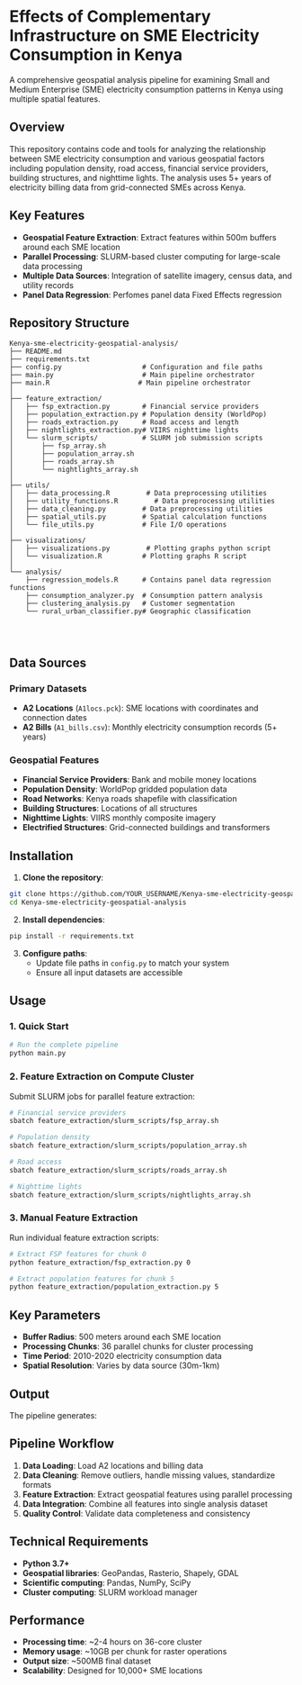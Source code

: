 # Effects of Complementary Infrastructure on SME Electricity Consumption in Kenya
A comprehensive geospatial analysis pipeline for examining Small and Medium Enterprise (SME) electricity consumption patterns in Kenya using multiple spatial features.

## Overview

This repository contains code and tools for analyzing the relationship between SME electricity consumption and various geospatial factors including population density, road access, financial service providers, building structures, and nighttime lights. The analysis uses 5+ years of electricity billing data from grid-connected SMEs across Kenya.

## Key Features

- **Geospatial Feature Extraction**: Extract features within 500m buffers around each SME location
- **Parallel Processing**: SLURM-based cluster computing for large-scale data processing
- **Multiple Data Sources**: Integration of satellite imagery, census data, and utility records
- **Panel Data Regression**: Perfomes panel data Fixed Effects regression

## Repository Structure

```
Kenya-sme-electricity-geospatial-analysis/
├── README.md
├── requirements.txt
├── config.py                    # Configuration and file paths
├── main.py                      # Main pipeline orchestrator
├── main.R                      # Main pipeline orchestrator
│
├── feature_extraction/
│   ├── fsp_extraction.py        # Financial service providers
│   ├── population_extraction.py # Population density (WorldPop)
│   ├── roads_extraction.py      # Road access and length
│   ├── nightlights_extraction.py# VIIRS nighttime lights
│   └── slurm_scripts/           # SLURM job submission scripts
│       ├── fsp_array.sh
│       ├── population_array.sh
│       ├── roads_array.sh
│       └── nightlights_array.sh
│ 
├── utils/
│   ├── data_processing.R         # Data preprocessing utilities
│   ├── utility_functions.R         # Data preprocessing utilities
│   ├── data_cleaning.py         # Data preprocessing utilities
│   ├── spatial_utils.py         # Spatial calculation functions
│   └── file_utils.py            # File I/O operations
│
├── visualizations/
│   ├── visualizations.py         # Plotting graphs python script
│   └── visualization.R          # Plotting graphs R script
│
└── analysis/
    ├── regression_models.R      # Contains panel data regression functions
    ├── consumption_analyzer.py  # Consumption pattern analysis
    ├── clustering_analysis.py   # Customer segmentation
    └── rural_urban_classifier.py# Geographic classification


    
```

## Data Sources

### Primary Datasets
- **A2 Locations** (`A1locs.pck`): SME locations with coordinates and connection dates
- **A2 Bills** (`A1_bills.csv`): Monthly electricity consumption records (5+ years)

### Geospatial Features
- **Financial Service Providers**: Bank and mobile money locations
- **Population Density**: WorldPop gridded population data
- **Road Networks**: Kenya roads shapefile with classification
- **Building Structures**: Locations of all structures
- **Nighttime Lights**: VIIRS monthly composite imagery
- **Electrified Structures**: Grid-connected buildings and transformers

## Installation

1. **Clone the repository**:
```bash
git clone https://github.com/YOUR_USERNAME/Kenya-sme-electricity-geospatial-analysis.git
cd Kenya-sme-electricity-geospatial-analysis
```

2. **Install dependencies**:
```bash
pip install -r requirements.txt
```

3. **Configure paths**:
   - Update file paths in `config.py` to match your system
   - Ensure all input datasets are accessible

## Usage

### 1. Quick Start
```bash
# Run the complete pipeline
python main.py
```

### 2. Feature Extraction on Compute Cluster

Submit SLURM jobs for parallel feature extraction:

```bash
# Financial service providers
sbatch feature_extraction/slurm_scripts/fsp_array.sh

# Population density  
sbatch feature_extraction/slurm_scripts/population_array.sh

# Road access
sbatch feature_extraction/slurm_scripts/roads_array.sh

# Nighttime lights
sbatch feature_extraction/slurm_scripts/nightlights_array.sh
```

### 3. Manual Feature Extraction

Run individual feature extraction scripts:

```bash
# Extract FSP features for chunk 0
python feature_extraction/fsp_extraction.py 0

# Extract population features for chunk 5
python feature_extraction/population_extraction.py 5
```

## Key Parameters

- **Buffer Radius**: 500 meters around each SME location
- **Processing Chunks**: 36 parallel chunks for cluster processing
- **Time Period**: 2010-2020 electricity consumption data
- **Spatial Resolution**: Varies by data source (30m-1km)

## Output

The pipeline generates:


## Pipeline Workflow

1. **Data Loading**: Load A2 locations and billing data
2. **Data Cleaning**: Remove outliers, handle missing values, standardize formats
3. **Feature Extraction**: Extract geospatial features using parallel processing
4. **Data Integration**: Combine all features into single analysis dataset
5. **Quality Control**: Validate data completeness and consistency

## Technical Requirements

- **Python 3.7+**
- **Geospatial libraries**: GeoPandas, Rasterio, Shapely, GDAL
- **Scientific computing**: Pandas, NumPy, SciPy
- **Cluster computing**: SLURM workload manager


## Performance

- **Processing time**: ~2-4 hours on 36-core cluster
- **Memory usage**: ~10GB per chunk for raster operations  
- **Output size**: ~500MB final dataset
- **Scalability**: Designed for 10,000+ SME locations



